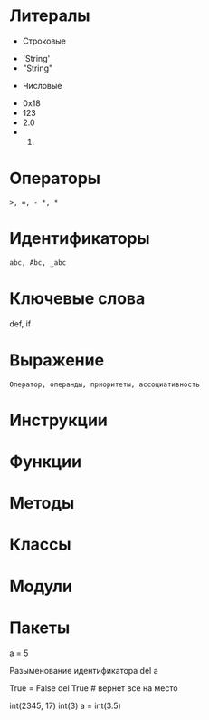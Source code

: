 # Литералы #

* Строковые 
+ 'String'
+ "String"


* Числовые
+ 0x18
+ 123
+ 2.0
+ 1.

# Операторы #
    >, =, - *, *

# Идентификаторы #
    abc, Abc, _abc

# Ключевые слова #
   def, if


# Выражение #
    Оператор, операнды, приоритеты, ассоциативность

# Инструкции #

# Функции #

# Методы #

# Классы #

# Модули #

# Пакеты #
a = 5

Разыменование идентификатора
del a

True = False
del True # вернет все на место


int(2345, 17)
int(3)
a = int(3.5)
